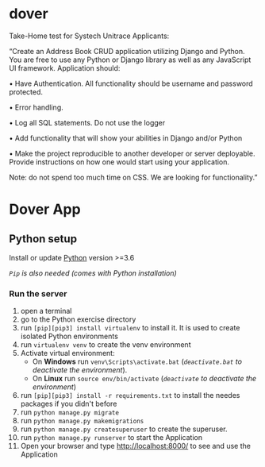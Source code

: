 # dover

Take-Home test for Systech Unitrace Applicants:

“Create an Address Book CRUD application utilizing Django and Python. You are free to use any Python or Django library as well as any JavaScript UI framework. Application should:

•	Have Authentication. All functionality should be username and password protected.

•	Error handling. 

•	Log all SQL statements. Do not use the logger

•	Add functionality that will show your abilities in Django and/or Python

•	Make the project reproducible to another developer or server deployable. Provide instructions on how one would start using your application.

Note: do not spend too much time on CSS. We are looking for functionality.”


# Dover App

## Python setup

Install or update [Python](https://www.python.org/downloads/) version >=3.6

*`Pip` is also needed (comes with Python installation)*

### Run the server

1. open a terminal
2. go to the Python exercise directory
3. run `[pip][pip3] install virtualenv` to install it. It is used to create isolated Python environments
4. run `virtualenv venv` to create the venv environment
5. Activate virtual environment:
   - On **Windows** run `venv\Scripts\activate.bat`  (*`deactivate.bat` to deactivate the environment*).
   - On **Linux** run `source env/bin/activate`      (*`deactivate` to deactivate the environment*)
6. run `[pip][pip3] install -r requirements.txt` to install the needes packages if you didn't before
7. run `python manage.py migrate`
8. run `python manage.py makemigrations`
9. run `python manage.py createsuperuser` to create the superuser.
10. run `python manage.py runserver` to start the Application
11. Open your browser and type [http://localhost:8000/](http://localhost:8000/) to see and use the Application

